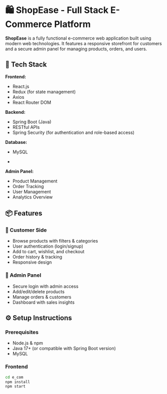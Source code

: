 # 🛍️ ShopEase - Full Stack E-Commerce Platform

**ShopEase** is a fully functional e-commerce web application built using modern web technologies. It features a responsive storefront for customers and a secure admin panel for managing products, orders, and users.

## 🚀 Tech Stack

**Frontend:**
- React.js
- Redux (for state management)
- Axios
- React Router DOM

**Backend:**
- Spring Boot (Java)
- RESTful APIs
- Spring Security (for authentication and role-based access)

**Database:**
- MySQL

- 
**Admin Panel:**
- Product Management
- Order Tracking
- User Management
- Analytics Overview

## 📦 Features

### 🛒 Customer Side
- Browse products with filters & categories
- User authentication (login/signup)
- Add to cart, wishlist, and checkout
- Order history & tracking
- Responsive design

### 🔐 Admin Panel
- Secure login with admin access
- Add/edit/delete products
- Manage orders & customers
- Dashboard with sales insights

## ⚙️ Setup Instructions

### Prerequisites
- Node.js & npm
- Java 17+ (or compatible with Spring Boot version)
- MySQL

### Frontend

```bash
cd e_com
npm install
npm start
